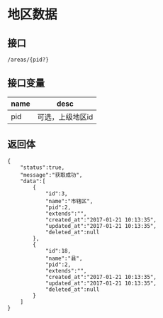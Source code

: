 # 地区数据

## 接口
```
/areas/{pid?}
```

## 接口变量
| name     | desc     |
|----------|:--------:|
| pid      | 可选，上级地区id |

## 返回体
```json5
{
    "status":true,
    "message":"获取成功",
    "data":[
        {
            "id":3,
            "name":"市辖区",
            "pid":2,
            "extends":"",
            "created_at":"2017-01-21 10:13:35",
            "updated_at":"2017-01-21 10:13:35",
            "deleted_at":null
        },
        {
            "id":18,
            "name":"县",
            "pid":2,
            "extends":"",
            "created_at":"2017-01-21 10:13:35",
            "updated_at":"2017-01-21 10:13:35",
            "deleted_at":null
        }
    ]
}
```
